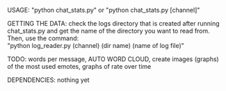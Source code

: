 USAGE: "python chat_stats.py" or "python chat_stats.py [channel]"

GETTING THE DATA: check the logs directory that is created after running chat_stats.py and get the name of the directory you want to read from. Then, use the command:  
"python log_reader.py (channel) (dir name) (name of log file)"  

TODO: words per message, AUTO WORD CLOUD, create images (graphs) of the most used emotes, graphs of rate over time

DEPENDENCIES: nothing yet
